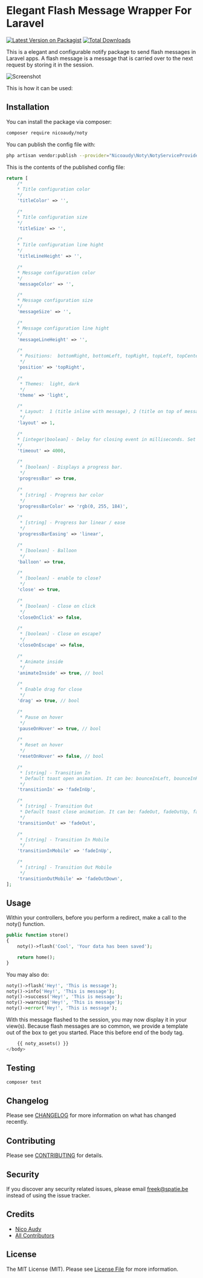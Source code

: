 # Elegant Flash Message Wrapper For Laravel

[![Latest Version on Packagist](https://img.shields.io/packagist/v/spatie/noty.svg?style=flat-square)](https://packagist.org/packages/nicoaudy/noty)
[![Total Downloads](https://img.shields.io/packagist/dt/spatie/noty.svg?style=flat-square)](https://packagist.org/packages/nicoaudy/noty)

This is a elegant and configurable notify package to send flash messages in Laravel apps. A flash message is a message that is carried over to the next request by storing it in the session.


![Screenshot](./screenshots/noty-screenshot.png "Screenshot")


This is how it can be used:

## Installation

You can install the package via composer:

```bash
composer require nicoaudy/noty
```

You can publish the config file with:

```bash
php artisan vendor:publish --provider="Nicoaudy\Noty\NotyServiceProvider"
```

This is the contents of the published config file:

```php
return [
    /*
    * Title configuration color
    */
    'titleColor' => '',

    /*
    * Title configuration size
    */
    'titleSize' => '',

    /*
    * Title configuration line hight
    */
    'titleLineHeight' => '',

    /*
    * Message configuration color
    */
    'messageColor' => '',

    /*
    * Message configuration size
    */
    'messageSize' => '',

    /*
    * Message configuration line hight
    */
    'messageLineHeight' => '',

    /*
     * Positions:  bottomRight, bottomLeft, topRight, topLeft, topCenter, bottomCenter, center
     */
    'position' => 'topRight',

    /*
     * Themes:  light, dark
     */
    'theme' => 'light',

    /*
     * Layout:  1 (title inline with message), 2 (title on top of message)
     */
    'layout' => 1,

    /*
    * [integer|boolean] - Delay for closing event in milliseconds. Set false for sticky notifications.
    */
    'timeout' => 4000,

    /*
     * [boolean] - Displays a progress bar.
     */
    'progressBar' => true,

    /*
     * [string] - Progress bar color
     */
    'progressBarColor' => 'rgb(0, 255, 184)',

    /*
     * [string] - Progress bar linear / ease
     */
    'progressBarEasing' => 'linear',

    /*
     * [boolean] - Balloon
     */
    'balloon' => true,

    /*
     * [boolean] - enable to close?
     */
    'close' => true,

    /*
     * [boolean] - Close on click
     */
    'closeOnClick' => false,

    /*
     * [boolean] - Close on escape?
     */
    'closeOnEscape' => false,

    /*
     * Animate inside
     */
    'animateInside' => true, // bool

    /*
     * Enable drag for close
     */
    'drag' => true, // bool

    /*
     * Pause on hover
     */
    'pauseOnHover' => true, // bool

    /*
     * Reset on hover
     */
    'resetOnHover' => false, // bool

    /*
     * [string] - Transition In
     * Default toast open animation. It can be: bounceInLeft, bounceInRight, bounceInUp, bounceInDown, fadeIn, fadeInDown, fadeInUp, fadeInLeft, fadeInRight or flipInX.
     */
    'transitionIn' => 'fadeInUp',

    /*
     * [string] - Transition Out
     * Default toast close animation. It can be: fadeOut, fadeOutUp, fadeOutDown, fadeOutLeft, fadeOutRight, flipOutX
     */
    'transitionOut' => 'fadeOut',

    /*
     * [string] - Transition In Mobile
     */
    'transitionInMobile' => 'fadeInUp',

    /*
     * [string] - Transition Out Mobile
     */
    'transitionOutMobile' => 'fadeOutDown',
];
```

## Usage

Within your controllers, before you perform a redirect, make a call to the noty() function.

```php
public function store()
{
    noty()->flash('Cool', 'Your data has been saved');

    return home();
}
```

You may also do:

```php
noty()->flash('Hey!', 'This is message');
noty()->info('Hey!', 'This is message');
noty()->success('Hey!', 'This is message');
noty()->warning('Hey!', 'This is message');
noty()->error('Hey!', 'This is message');
```

With this message flashed to the session, you may now display it in your view(s). Because flash messages are so common, we provide a template out of the box to get you started. Place this before end of the body tag.

```php
    {{ noty_assets() }}
</body>
```

## Testing

```bash
composer test
```

## Changelog

Please see [CHANGELOG](CHANGELOG.md) for more information on what has changed recently.

## Contributing

Please see [CONTRIBUTING](CONTRIBUTING.md) for details.

## Security

If you discover any security related issues, please email freek@spatie.be instead of using the issue tracker.

## Credits

-   [Nico Audy](https://github.com/NicoAudy)
-   [All Contributors](../../contributors)

## License

The MIT License (MIT). Please see [License File](LICENSE.md) for more information.
